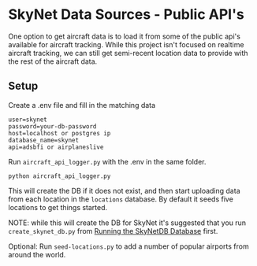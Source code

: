 # SkyNet Data Sources - Public API's

One option to get aircraft data is to load it from some of the public api's available for aircraft tracking. While this project isn't focused on realtime aircraft tracking, we can still get semi-recent location data to provide with the rest of the aircraft data. 


## Setup

Create a .env file and fill in the matching data

```env
user=skynet
password=your-db-password
host=localhost or postgres ip
database_name=skynet
api=adsbfi or airplaneslive
```

Run `aircraft_api_logger.py` with the .env in the same folder.
```
python aircraft_api_logger.py
```

This will create the DB if it does not exist, and then start uploading data from each location in the `locations` database. By default it seeds five locations to get things started. 

NOTE: while this will create the DB for SkyNet it's suggested that you run `create_skynet_db.py` from [Running the SkyNetDB Database](../../README.md#running-the-skynetdb-database) first. 



Optional: Run `seed-locations.py` to add a number of popular airports from around the world. 